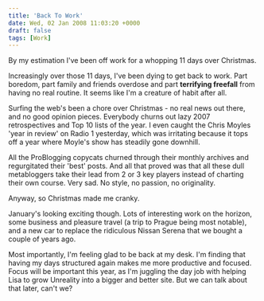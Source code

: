 ```yaml
---
title: 'Back To Work'
date: Wed, 02 Jan 2008 11:03:20 +0000
draft: false
tags: [Work]
---
```


By my estimation I've been off work for a whopping 11 days over Christmas.

Increasingly over those 11 days, I've been dying to get back to work. Part boredom, part family and friends overdose and part **terrifying freefall** from having no real routine. It seems like I'm a creature of habit after all.

Surfing the web's been a chore over Christmas - no real news out there, and no good opinion pieces. Everybody churns out lazy 2007 retrospectives and Top 10 lists of the year. I even caught the Chris Moyles 'year in review' on Radio 1 yesterday, which was irritating because it tops off a year where Moyle's show has steadily gone downhill.

All the ProBlogging copycats churned through their monthly archives and regurgitated their 'best' posts. And all that proved was that all these dull metabloggers take their lead from 2 or 3 key players instead of charting their own course. Very sad. No style, no passion, no originality.

Anyway, so Christmas made me cranky.

January's looking exciting though. Lots of interesting work on the horizon, some business and pleasure travel (a trip to Prague being most notable), and a new car to replace the ridiculous Nissan Serena that we bought a couple of years ago.

Most importantly, I'm feeling glad to be back at my desk. I'm finding that having my days structured again makes me more productive and focused. Focus will be important this year, as I'm juggling the day job with helping Lisa to grow Unreality into a bigger and better site. But we can talk about that later, can't we?